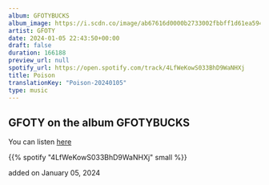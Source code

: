 ```yaml
---
album: GFOTYBUCKS
album_image: https://i.scdn.co/image/ab67616d0000b2733002fbbff1d61ea5946ef613
artist: GFOTY
date: 2024-01-05 22:43:50+00:00
draft: false
duration: 166188
preview_url: null
spotify_url: https://open.spotify.com/track/4LfWeKowS033BhD9WaNHXj
title: Poison
translationKey: "Poison-20240105"
type: music
---
```


## GFOTY on the album GFOTYBUCKS

You can listen [here](https://open.spotify.com/track/4LfWeKowS033BhD9WaNHXj)

{{% spotify "4LfWeKowS033BhD9WaNHXj" small %}}

added on January 05, 2024